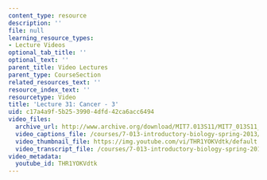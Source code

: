 ```yaml
---
content_type: resource
description: ''
file: null
learning_resource_types:
- Lecture Videos
optional_tab_title: ''
optional_text: ''
parent_title: Video Lectures
parent_type: CourseSection
related_resources_text: ''
resource_index_text: ''
resourcetype: Video
title: 'Lecture 31: Cancer - 3'
uid: c17a4a9f-5b25-3990-4dfd-42ca6acc6494
video_files:
  archive_url: http://www.archive.org/download/MIT7.013S11/MIT7_013S11_lec31_300k.mp4
  video_captions_file: /courses/7-013-introductory-biology-spring-2013/7e674f4765ac55bd8ec29bc1d9ae6532_THR1YOKVdtk.vtt
  video_thumbnail_file: https://img.youtube.com/vi/THR1YOKVdtk/default.jpg
  video_transcript_file: /courses/7-013-introductory-biology-spring-2013/e6100e2b60c1863e290bc86d3eb4236d_THR1YOKVdtk.pdf
video_metadata:
  youtube_id: THR1YOKVdtk
---
```

